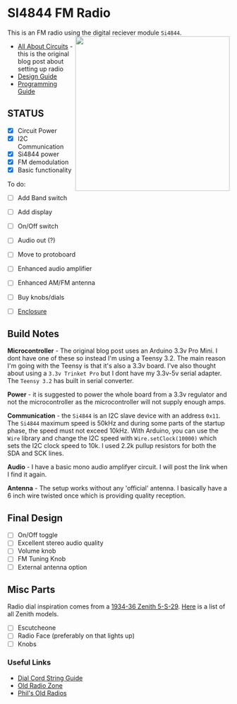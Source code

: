 # SI4844 FM Radio

This is an FM radio using the digital reciever module ```Si4844```. <img src="http://previews.123rf.com/images/scottff72/scottff721208/scottff72120800010/14877766-Retro-vintage-wood-radio-on-a-white-background-Stock-Photo-radio-old-antique.jpg" width=350 align="right" />

- [All About Circuits](http://www.allaboutcircuits.com/projects/build-an-arduino-controlled-am-fm-sw-radio/) - this is the original blog post about setting up radio
- [Design Guide](http://www.silabs.com/Support%20Documents/TechnicalDocs/AN602.pdf)
- [Programming Guide](http://www.silabs.com/Support%20Documents/TechnicalDocs/AN610.pdf)

## STATUS

- [x] Circuit Power
- [x] I2C Communication
- [x] Si4844 power
- [x] FM demodulation
- [x] Basic functionality

To do:
- [ ] Add Band switch
- [ ] Add display
- [ ] On/Off switch
- [ ] Audio out (?)
- [ ] Move to protoboard
- [ ] Enhanced audio amplifier
- [ ] Enhanced AM/FM antenna
- [ ] Buy knobs/dials
- [ ] [Enclosure](https://s-media-cache-ak0.pinimg.com/originals/ba/01/3a/ba013af739433c9e4d94a3727d0fa14c.jpg)


## Build Notes

**Microcontroller** - The original blog post uses an Arduino 3.3v Pro Mini.  I dont have one of these so instead I'm using a Teensy 3.2.  The main reason I'm going with the Teensy is that it's also a 3.3v board.  I've also thought about using a ```3.3v Trinket Pro``` but I dont have my 3.3v-5v serial adapter.  The ```Teensy 3.2``` has built in serial converter.

**Power** - it is suggested to power the whole board from a 3.3v regulator and not the microcontroller as the microcontroller will not supply enough amps.

**Communication** - the ```Si4844``` is an I2C slave device with an address ```0x11```.  The ```Si4844``` maximum speed is 50kHz and during some parts of the startup phase, the speed must not exceed 10kHz.  With Arduino, you can use the ```Wire``` library and change the I2C speed with ```Wire.setClock(10000)``` which sets the I2C clock speed to 10k.  I used 2.2k pullup resistors for both the SDA and SCK lines.

**Audio** - I have a basic mono audio amplifyer circuit.  I will post the link when I find it again.

**Antenna** - The setup works without any 'official' antenna.  I basically have a 6 inch wire twisted once which is providing quality reception.

## Final Design

- [ ] On/Off toggle
- [ ] Excellent stereo audio quality
- [ ] Volume knob
- [ ] FM Tuning Knob
- [ ] External antenna option

## Misc Parts

Radio dial inspiration comes from a [1934-36 Zenith 5-S-29](https://s-media-cache-ak0.pinimg.com/564x/3f/08/86/3f08869ec74c9f22957f4a435a4101e7.jpg).  [Here](http://www.radioblvd.com/ZenithPhoto.htm) is a list of all Zenith models.

- [ ] Escutcheone
- [ ] Radio Face (preferably on that lights up)
- [ ] Knobs

### Useful Links

- [Dial Cord String Guide](http://www.theoldradiofixerupperguy.com/dial%20cord.html)
- [Old Radio Zone](http://www.oldradiozone.com/zenith.html)
- [Phil's Old Radios](https://www.antiqueradio.org/wooden.htm)
